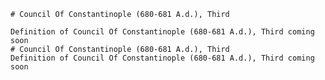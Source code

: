 
    # Council Of Constantinople (680-681 A.d.), Third

    Definition of Council Of Constantinople (680-681 A.d.), Third coming soon
    # Council Of Constantinople (680-681 A.d.), Third
    Definition of Council Of Constantinople (680-681 A.d.), Third coming soon